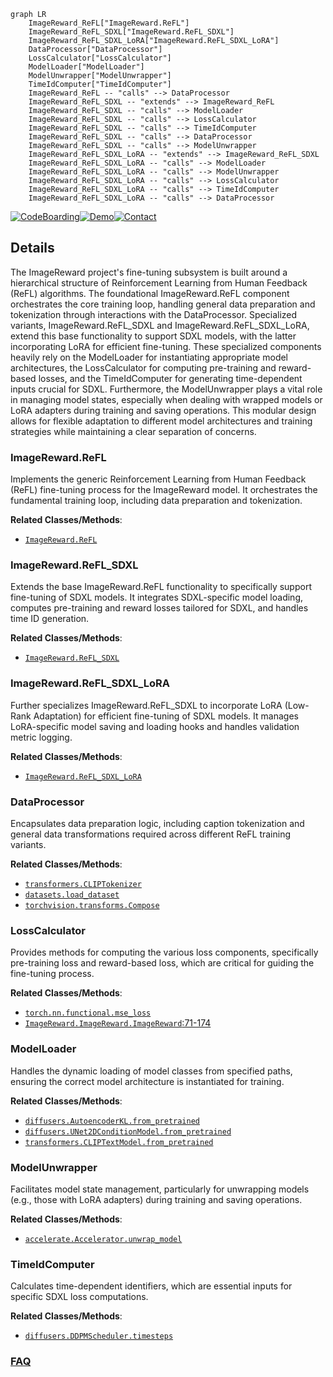 ```mermaid
graph LR
    ImageReward_ReFL["ImageReward.ReFL"]
    ImageReward_ReFL_SDXL["ImageReward.ReFL_SDXL"]
    ImageReward_ReFL_SDXL_LoRA["ImageReward.ReFL_SDXL_LoRA"]
    DataProcessor["DataProcessor"]
    LossCalculator["LossCalculator"]
    ModelLoader["ModelLoader"]
    ModelUnwrapper["ModelUnwrapper"]
    TimeIdComputer["TimeIdComputer"]
    ImageReward_ReFL -- "calls" --> DataProcessor
    ImageReward_ReFL_SDXL -- "extends" --> ImageReward_ReFL
    ImageReward_ReFL_SDXL -- "calls" --> ModelLoader
    ImageReward_ReFL_SDXL -- "calls" --> LossCalculator
    ImageReward_ReFL_SDXL -- "calls" --> TimeIdComputer
    ImageReward_ReFL_SDXL -- "calls" --> DataProcessor
    ImageReward_ReFL_SDXL -- "calls" --> ModelUnwrapper
    ImageReward_ReFL_SDXL_LoRA -- "extends" --> ImageReward_ReFL_SDXL
    ImageReward_ReFL_SDXL_LoRA -- "calls" --> ModelLoader
    ImageReward_ReFL_SDXL_LoRA -- "calls" --> ModelUnwrapper
    ImageReward_ReFL_SDXL_LoRA -- "calls" --> LossCalculator
    ImageReward_ReFL_SDXL_LoRA -- "calls" --> TimeIdComputer
    ImageReward_ReFL_SDXL_LoRA -- "calls" --> DataProcessor
```

[![CodeBoarding](https://img.shields.io/badge/Generated%20by-CodeBoarding-9cf?style=flat-square)](https://github.com/CodeBoarding/GeneratedOnBoardings)[![Demo](https://img.shields.io/badge/Try%20our-Demo-blue?style=flat-square)](https://www.codeboarding.org/demo)[![Contact](https://img.shields.io/badge/Contact%20us%20-%20contact@codeboarding.org-lightgrey?style=flat-square)](mailto:contact@codeboarding.org)

## Details

The ImageReward project's fine-tuning subsystem is built around a hierarchical structure of Reinforcement Learning from Human Feedback (ReFL) algorithms. The foundational ImageReward.ReFL component orchestrates the core training loop, handling general data preparation and tokenization through interactions with the DataProcessor. Specialized variants, ImageReward.ReFL_SDXL and ImageReward.ReFL_SDXL_LoRA, extend this base functionality to support SDXL models, with the latter incorporating LoRA for efficient fine-tuning. These specialized components heavily rely on the ModelLoader for instantiating appropriate model architectures, the LossCalculator for computing pre-training and reward-based losses, and the TimeIdComputer for generating time-dependent inputs crucial for SDXL. Furthermore, the ModelUnwrapper plays a vital role in managing model states, especially when dealing with wrapped models or LoRA adapters during training and saving operations. This modular design allows for flexible adaptation to different model architectures and training strategies while maintaining a clear separation of concerns.

### ImageReward.ReFL
Implements the generic Reinforcement Learning from Human Feedback (ReFL) fine-tuning process for the ImageReward model. It orchestrates the fundamental training loop, including data preparation and tokenization.


**Related Classes/Methods**:

- <a href="https://github.com/zai-org/ImageReward/blob/main/ImageReward/ReFL.py" target="_blank" rel="noopener noreferrer">`ImageReward.ReFL`</a>


### ImageReward.ReFL_SDXL
Extends the base ImageReward.ReFL functionality to specifically support fine-tuning of SDXL models. It integrates SDXL-specific model loading, computes pre-training and reward losses tailored for SDXL, and handles time ID generation.


**Related Classes/Methods**:

- <a href="https://github.com/zai-org/ImageReward/blob/main/ImageReward/ReFL_SDXL.py" target="_blank" rel="noopener noreferrer">`ImageReward.ReFL_SDXL`</a>


### ImageReward.ReFL_SDXL_LoRA
Further specializes ImageReward.ReFL_SDXL to incorporate LoRA (Low-Rank Adaptation) for efficient fine-tuning of SDXL models. It manages LoRA-specific model saving and loading hooks and handles validation metric logging.


**Related Classes/Methods**:

- <a href="https://github.com/zai-org/ImageReward/blob/main/ImageReward/ReFL_SDXL_LoRA.py" target="_blank" rel="noopener noreferrer">`ImageReward.ReFL_SDXL_LoRA`</a>


### DataProcessor
Encapsulates data preparation logic, including caption tokenization and general data transformations required across different ReFL training variants.


**Related Classes/Methods**:

- <a href="https://github.com/zai-org/ImageReward/blob/main/" target="_blank" rel="noopener noreferrer">`transformers.CLIPTokenizer`</a>
- <a href="https://github.com/zai-org/ImageReward/blob/main/" target="_blank" rel="noopener noreferrer">`datasets.load_dataset`</a>
- <a href="https://github.com/zai-org/ImageReward/blob/main/" target="_blank" rel="noopener noreferrer">`torchvision.transforms.Compose`</a>


### LossCalculator
Provides methods for computing the various loss components, specifically pre-training loss and reward-based loss, which are critical for guiding the fine-tuning process.


**Related Classes/Methods**:

- <a href="https://github.com/zai-org/ImageReward/blob/main/" target="_blank" rel="noopener noreferrer">`torch.nn.functional.mse_loss`</a>
- <a href="https://github.com/zai-org/ImageReward/blob/main/ImageReward/ImageReward.py#L71-L174" target="_blank" rel="noopener noreferrer">`ImageReward.ImageReward.ImageReward`:71-174</a>


### ModelLoader
Handles the dynamic loading of model classes from specified paths, ensuring the correct model architecture is instantiated for training.


**Related Classes/Methods**:

- <a href="https://github.com/zai-org/ImageReward/blob/main/" target="_blank" rel="noopener noreferrer">`diffusers.AutoencoderKL.from_pretrained`</a>
- <a href="https://github.com/zai-org/ImageReward/blob/main/" target="_blank" rel="noopener noreferrer">`diffusers.UNet2DConditionModel.from_pretrained`</a>
- <a href="https://github.com/zai-org/ImageReward/blob/main/" target="_blank" rel="noopener noreferrer">`transformers.CLIPTextModel.from_pretrained`</a>


### ModelUnwrapper
Facilitates model state management, particularly for unwrapping models (e.g., those with LoRA adapters) during training and saving operations.


**Related Classes/Methods**:

- <a href="https://github.com/zai-org/ImageReward/blob/main/" target="_blank" rel="noopener noreferrer">`accelerate.Accelerator.unwrap_model`</a>


### TimeIdComputer
Calculates time-dependent identifiers, which are essential inputs for specific SDXL loss computations.


**Related Classes/Methods**:

- <a href="https://github.com/zai-org/ImageReward/blob/main/" target="_blank" rel="noopener noreferrer">`diffusers.DDPMScheduler.timesteps`</a>




### [FAQ](https://github.com/CodeBoarding/GeneratedOnBoardings/tree/main?tab=readme-ov-file#faq)